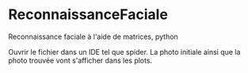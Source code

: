 # ReconnaissanceFaciale
Reconnaissance faciale à l'aide de matrices, python

Ouvrir le fichier dans un IDE tel que spider.
La photo initiale ainsi que la photo trouvée vont s'afficher dans les plots.
